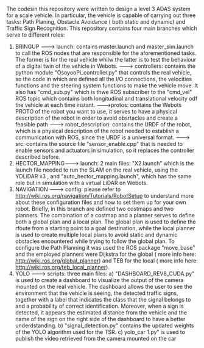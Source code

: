
The codesin this repository were written to design a level 3 ADAS system for a scale vehicle. In particular, the vehicle is capable of carrying out three tasks: Path Planing, Obstacle Avoidance ( both static and dynamic) and Traffic Sign Recognition. 
This repository contains four main branches which serve to different roles:
1) BRINGUP ---> launch: contains master.launch and master_sim.launch to call the ROS nodes that are responsible for the aforementioned tasks. The former is for the real vehicle whilw the latter is to test the behaviour of a digital twin of the vehicle in Webots. 
        ---> controllers: contains the python module "OsoyooPi_controller.py" that controls the real vehicle, so the code in which are defined all the I/O connections, the velocities functions and the steering system functions to make the vehicle move. It also has "cmd_sub.py" which is thwe ROS subscriber to the "cmd_vel" ROS topic which contains both longitudinal and translational velocity odf the vehicle at each time instant.
        --->protos: contains the Webots PROTO of the robot you want to use, it serves to have a physical description of the robot in order to avoid obsrtacles and create a feasible path
        ---> robot_description: contains the URDF of the robot, which is a physical description of the robot needed to establish a communication with ROS, since the URDF is a universal format.
        ---> src: contains the source file "sensor_enable.cpp"  that is needed to enable sensors and actuators in simulation, so it replaces the controller described before.
2) HECTOR_MAPPING--->  launch: 2 main files: "X2.launch" which is the launch file needed to run the SLAM on the real vehicle, using the YDLiDAR x3 , and "auto_hector_mapping.launch", which has the same role but in simulation with a virtual LiDAR on Webots.
3) NAVIGATION ---> config: please refer to http://wiki.ros.org/navigation/Tutorials/RobotSetup to understand more about these configuration files and how to set them up for your own robot. Briefly, in this branch are defined two costmaps and two planners. The combination of a costmap and a planner serves to define both a global plan and a local plan. The global plan is used to define the rfoute from a starting point to a goal destination, while the local planner is used to create multiple local plans to avoid static and dynamic obstacles encountered while trying to follow the global plan. To configure the Path Planning it was used the ROS package "move_base" and the employed planners were Dijkstra for the global ( more info here:  http://wiki.ros.org/global_planner) and TEB for the local ( more info here: http://wiki.ros.org/teb_local_planner).
4) YOLO ---> scripts: three main files: a) "DASHBOARD_REV8_CUDA.py" is used to create a dashboard to visualize the output of the camera mounted on the real vehicle. The dashboard allows the user to see the environment that the vehicle is seeing, the detected traffic signs, together with a label that indicates the class that the signal belongs to and a probability of correct identification. Moreover, when a sign is detected, it appears the estimated distance from the vehicle and the name of the sign on the right side of the dashboard to have a better underdstanding.
                                         b) "signal_detection.py" contains the updated weights of the YOLO algorithm used for the TSR.
                                         c) yolo_car 1.py" is used to publish the video retrieved from the camera mounted on the car
